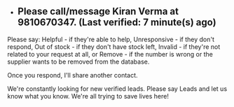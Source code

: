 - ##  Please call/message Kiran Verma at 9810670347. (Last verified: 7 minute(s) ago)

Please say:
Helpful - if they're able to help,
Unresponsive - if they don't respond,
Out of stock - if they don't have stock left,
Invalid - if they're not related to your request at all, or
Remove - if the number is wrong or the supplier wants to be removed from the database.

Once you respond, I'll share another contact.

We're constantly looking for new verified leads. Please say Leads and let us know what you know. We're all trying to save lives here!